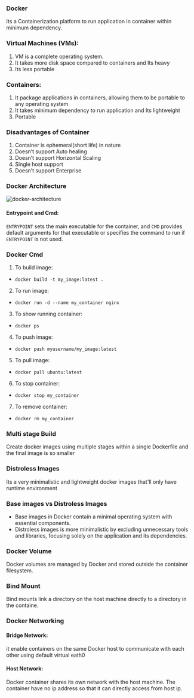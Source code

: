 ### Docker
Its a Containerization platform to run application in container within minimum dependency.

### Virtual Machines (VMs):
1. VM is a complete operating system.
2. It takes more disk space compared to containers and Its heavy
3.  Its less portable

### Containers:
1. It package applications in containers, allowing them to be portable to any operating system
2. It takes minimum dependency to run application and Its lightweight 
3. Portable

### Disadvantages of Container 
1. Container is ephemeral(short life) in nature
2. Doesn’t support Auto healing 
3. Doesn’t support Horizontal Scaling 
4. Single host support
5. Doesn’t support Enterprise 

### Docker Architecture
![docker-architecture](https://user-images.githubusercontent.com/43399466/217507877-212d3a60-143a-4a1d-ab79-4bb615cb4622.png)

#### Entrypoint and Cmd:
`ENTRYPOINT` sets the main executable for the container, and `CMD` provides default arguments for that executable or specifies the command to run if `ENTRYPOINT` is not used.

### Docker Cmd
1. To build image:
* `docker build -t my_image:latest .`
2. To run image:
* `docker run -d --name my_container nginx`
3. To show running container:
* `docker ps`
4. To push image:
* `docker push myusername/my_image:latest`
5. To pull image:
* `docker pull ubuntu:latest`
6. To stop container:
* `docker stop my_container`
7. To remove container:
* `docker rm my_container`

### Multi stage Build
Create docker images using multiple stages within a single Dockerfile and the final image is so smaller

### Distroless Images
Its a very minimalistic and lightweight docker images that'll only have runtime environment 

### Base images vs Distroless Images
- Base images in Docker contain a minimal operating system with essential components.
- Distroless images is more minimalistic by excluding unnecessary tools and libraries, focusing solely on the application and its dependencies.

### Docker Volume 
Docker volumes are managed by Docker and stored outside the container filesystem.
### Bind Mount
Bind mounts link a directory on the host machine directly to a directory in the containe.
### Docker Networking
#### Bridge Network:
it enable containers on the same Docker host to communicate with each other using default virtual eath0
#### Host Network:
Docker container shares its own network with the host machine. The container have no ip address so that it can directly access from host ip.
